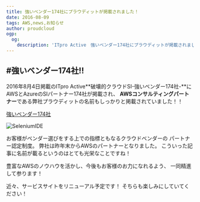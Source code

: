 ```yaml
---
title: 強いベンダー174社にプラウディットが掲載されました！
date: 2016-08-09
tags: AWS,news,お知らせ
author: proudcloud
ogp:
  og:
    description: 'ITpro Active　強いベンダー174社にプラウディットが掲載されました。'
---
```


#強いベンダー174社!!
---
2016年8月4日掲載のITpro Active**破壊的クラウドSI-強いベンダー174社-**に
AWSとAzureのSIパートナー174社が掲載され、
**AWSコンサルティングパートナー**である弊社プラウディットの名前もしっかりと掲載されていました！！

[強いベンダー174社](http://itpro.nikkeibp.co.jp/atclact/active/16/071200076/071200004/?ST=act-cloud&P=1)

![SeleniumIDE](./2016/0809_ITProActive/ITpro.png)

お客様がベンダー選びをする上での指標ともなるクラウドベンダーの
パートナー認定制度。
弊社は昨年末からAWSのパートナーとなりました。
こういった記事に名前が載るというのはとても光栄なことですね！

豊富なAWSのノウハウを活かし、今後もお客様のお力になれるよう、
一同精進して参ります！

近々、サービスサイトをリニューアル予定です！
そちらも楽しみにしていてください！




